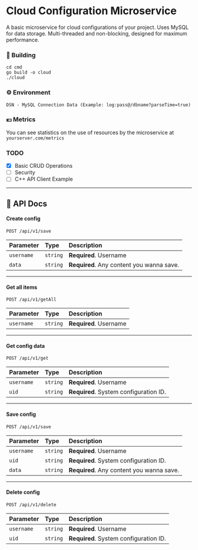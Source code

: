# Cloud Configuration Microservice

A basic microservice for cloud configurations of your project. Uses MySQL for data storage. Multi-threaded and non-blocking, designed for maximum performance.
### 🔧 Building
```
cd cmd
go build -o cloud
./cloud
```

### ⚙️ Environment
    DSN - MySQL Connection Data (Example: log:pass@/dbname?parseTime=true)

### 💴 Metrics
You can see statistics on the use of resources by the microservice at `yourserver.com/metrics`

### TODO
- [x] Basic CRUD Operations
- [ ] Security
- [ ] C++ API Client Example
 
----
## 🔌 API Docs
#### Create config
```
POST /api/v1/save
```
| Parameter  | Type     | Description                                                              |
|:-----------|:---------|:-------------------------------------------------------------------------|
| `username` | `string` | **Required**. Username                                                   |
| `data`     | `string` | **Required**. Any content you wanna save.                                |
---
#### Get all items
```
POST /api/v1/getAll
```
| Parameter  | Type     | Description              |
|:-----------| :------- |:-------------------------|
| `username` | `string` | **Required**. Username   |

----
#### Get config data
```
POST /api/v1/get
```
| Parameter  | Type     | Description                            |
|:-----------|:---------|:---------------------------------------|
| `username` | `string` | **Required**. Username                 |
| `uid`      | `string` | **Required**. System configuration ID. |
----
#### Save config
```
POST /api/v1/save
```
| Parameter  | Type     | Description                               |
|:-----------|:---------|:------------------------------------------|
| `username` | `string` | **Required**. Username                    |
| `uid`      | `string` | **Required**. System configuration ID.    |
| `data`     | `string` | **Required**. Any content you wanna save. |
----
#### Delete config
```
POST /api/v1/delete
```
| Parameter  | Type     | Description                            |
|:-----------|:---------|:---------------------------------------|
| `username` | `string` | **Required**. Username                 |
| `uid`      | `string` | **Required**. System configuration ID. |

